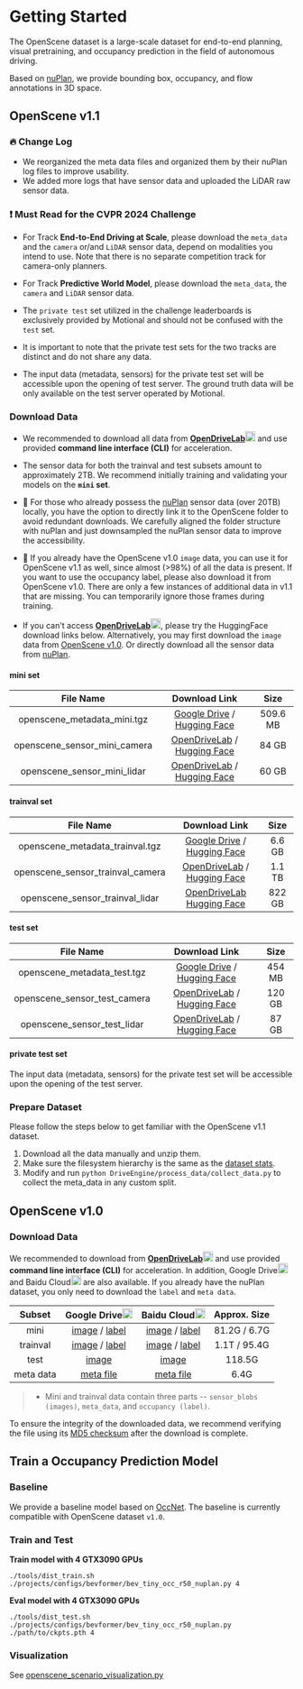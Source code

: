 # Getting Started

The OpenScene dataset is a large-scale dataset for end-to-end planning, visual pretraining, and occupancy prediction in the field of autonomous driving.

Based on [nuPlan](https://www.nuscenes.org/nuplan), we provide bounding box, occupancy, and flow annotations in 3D space.

## OpenScene v1.1

### :fire: Change Log
- We reorganized the meta data files and organized them by their nuPlan log files to improve usability.
- We added more logs that have sensor data and uploaded the LiDAR raw sensor data.

### :exclamation: Must Read for the CVPR 2024 Challenge

- For Track **End-to-End Driving at Scale**, please download the `meta_data` and the `camera` or/and `LiDAR` sensor data, depend on modalities you intend to use. Note that there is no separate competition track for camera-only planners.
- For Track **Predictive World Model**, please download the `meta_data`, the `camera` and `LiDAR` sensor data.

- The `private test` set utilized in the challenge leaderboards is exclusively provided by Motional and should not be confused with the `test` set.
- It is important to note that the private test sets for the two tracks are distinct and do not share any data.
- The input data (metadata, sensors) for the private test set will be accessible upon the opening of test server. The ground truth data will be only available on the test server operated by Motional.


### Download Data

- We recommended to download all data from [**OpenDriveLab**](https://openxlab.org.cn/datasets/OpenDriveLab/OpenScene/tree/main/openscene-v1.1)<img src="https://github.com/OpenDriveLab/OpenLane-V2/assets/29263416/4cfa0f7f-535c-40fa-9fca-81276683931d" alt="OpenDriveLab" width="18"/> and use provided **command line interface (CLI)** for acceleration.

- The sensor data for both the trainval and test subsets amount to approximately 2TB. We recommend initially training and validating your models on the **`mini` set**.

- :bell: For those who already possess the [nuPlan](https://www.nuscenes.org/nuplan) sensor data (over 20TB) locally, you have the option to directly link it to the OpenScene folder to avoid redundant downloads. We carefully aligned the folder structure with nuPlan and just downsampled the nuPlan sensor data to improve the accessibility.

- :bell: If you already have the OpenScene v1.0 `image` data, you can use it for OpenScene v1.1 as well, since almost (>98%) of all the data is present. If you want to use the occupancy label, please also download it from OpenScene v1.0. There are only a few instances of additional data in v1.1 that are missing. You can temporarily ignore those frames during training.

- If you can't access [**OpenDriveLab**](https://openxlab.org.cn/datasets/OpenDriveLab/OpenScene/tree/main/openscene-v1.1)<img src="https://github.com/OpenDriveLab/OpenLane-V2/assets/29263416/4cfa0f7f-535c-40fa-9fca-81276683931d" alt="OpenDriveLab" width="18"/>, please try the HuggingFace download links below. Alternatively, you may first download the `image` data from [OpenScene v1.0](#openscene-v10). Or directly download all the sensor data from [nuPlan](https://www.nuscenes.org/nuplan).

#### mini set

| File Name  | Download Link | Size |
| :--------: | :----------: | :--: |
| openscene_metadata_mini.tgz  | [Google Drive](https://drive.google.com/drive/folders/1MnRwhnEBsgZxbaleHxc3Gw7Ovc4I9az1?usp=sharing) / [Hugging Face](https://huggingface.co/datasets/OpenDriveLab/OpenScene/resolve/main/openscene-v1.1/openscene_metadata_mini.tgz?download=true)  | 509.6 MB |
| openscene_sensor_mini_camera | [OpenDriveLab](https://openxlab.org.cn/datasets/OpenDriveLab/OpenScene/tree/main/openscene-v1.1) / [Hugging Face](https://huggingface.co/datasets/OpenDriveLab/OpenScene/tree/main/openscene-v1.1/openscene_sensor_mini_camera) | 84 GB |
| openscene_sensor_mini_lidar  | [OpenDriveLab](https://openxlab.org.cn/datasets/OpenDriveLab/OpenScene/tree/main/openscene-v1.1) / [Hugging Face](https://huggingface.co/datasets/OpenDriveLab/OpenScene/tree/main/openscene-v1.1/openscene_sensor_mini_lidar) | 60 GB |

#### trainval set

| File Name  | Download Link | Size |
| :--------: | :----------: | :--: |
| openscene_metadata_trainval.tgz  | [Google Drive](https://drive.google.com/drive/folders/1MnRwhnEBsgZxbaleHxc3Gw7Ovc4I9az1?usp=sharing) / [Hugging Face](https://huggingface.co/datasets/OpenDriveLab/OpenScene/resolve/main/openscene-v1.1/openscene_metadata_trainval.tgz?download=true) | 6.6 GB |
| openscene_sensor_trainval_camera | [OpenDriveLab](https://openxlab.org.cn/datasets/OpenDriveLab/OpenScene/tree/main/openscene-v1.1) / [Hugging Face](https://huggingface.co/datasets/OpenDriveLab/OpenScene/tree/main/openscene-v1.1/openscene_sensor_trainval_camera) | 1.1 TB |
| openscene_sensor_trainval_lidar  | [OpenDriveLab](https://openxlab.org.cn/datasets/OpenDriveLab/OpenScene/tree/main/openscene-v1.1) [Hugging Face](https://huggingface.co/datasets/OpenDriveLab/OpenScene/tree/main/openscene-v1.1/openscene_sensor_trainval_lidar) | 822 GB |

#### test set

| File Name  | Download Link | Size |
| :--------: | :----------: | :--: |
| openscene_metadata_test.tgz  | [Google Drive](https://drive.google.com/drive/folders/1MnRwhnEBsgZxbaleHxc3Gw7Ovc4I9az1?usp=sharing) / [Hugging Face](https://huggingface.co/datasets/OpenDriveLab/OpenScene/resolve/main/openscene-v1.1/openscene_metadata_test.tgz?download=true) | 454 MB |
| openscene_sensor_test_camera | [OpenDriveLab](https://openxlab.org.cn/datasets/OpenDriveLab/OpenScene/tree/main/openscene-v1.1) / [Hugging Face](https://huggingface.co/datasets/OpenDriveLab/OpenScene/tree/main/openscene-v1.1/openscene_sensor_test_camera) | 120 GB |
| openscene_sensor_test_lidar  | [OpenDriveLab](https://openxlab.org.cn/datasets/OpenDriveLab/OpenScene/tree/main/openscene-v1.1) / [Hugging Face](https://huggingface.co/datasets/OpenDriveLab/OpenScene/tree/main/openscene-v1.1/openscene_sensor_test_lidar) | 87 GB |

#### private test set

The input data (metadata, sensors) for the private test set will be accessible upon the opening of the test server.

### Prepare Dataset

Please follow the steps below to get familiar with the OpenScene v1.1 dataset.

1. Download all the data manually and unzip them.
2. Make sure the filesystem hierarchy is the same as the [dataset stats](dataset_stats.md#filesystem-hierarchy).
3. Modify and run `python DriveEngine/process_data/collect_data.py` to collect the meta_data in any custom split.


## OpenScene v1.0

### Download Data

We recommended to download from [**OpenDriveLab**](https://openxlab.org.cn/datasets/OpenDriveLab/OpenScene)<img src="https://github.com/OpenDriveLab/OpenLane-V2/assets/29263416/4cfa0f7f-535c-40fa-9fca-81276683931d" alt="OpenDriveLab" width="18"/> and use provided **command line interface (CLI)** for acceleration. In addition, Google Drive<img src="https://ssl.gstatic.com/docs/doclist/images/drive_2022q3_32dp.png" alt="Google Drive" width="18"/> and Baidu Cloud<img src="https://nd-static.bdstatic.com/m-static/v20-main/favicon-main.ico" alt="Baidu Yun" width="18"/> are also available. If you already have the nuPlan dataset, you only need to download the `label` and `meta data`.

| Subset  | Google Drive<img src="https://ssl.gstatic.com/docs/doclist/images/drive_2022q3_32dp.png" alt="Google Drive" width="18"/> | Baidu Cloud<img src="https://nd-static.bdstatic.com/m-static/v20-main/favicon-main.ico" alt="Baidu Yun" width="18"/> | Approx. Size |
| :---: |  :---: | :---: | :---: |
| mini |  [image](https://drive.google.com/drive/folders/1sWCpfQiAjOf2e9D3O3R2gJz5e9MXNArI?usp=drive_link) / [label](https://drive.google.com/drive/folders/16xjIgfaIiUq34aU3Qev9pVCDCk90HoEu?usp=drive_link) |  [image](https://pan.baidu.com/s/15nF043xirjZnrOm9qgLh8w?pwd=hksj) / [label](https://pan.baidu.com/s/1HKeDR-qRKpxOAhjesSMjyQ?pwd=ek5j) |  81.2G / 6.7G |
| trainval  |  [image](https://drive.google.com/drive/folders/1kwPMvECZbyWx1AsVLNLP9sLNYQIvScki?usp=drive_link) / [label](https://drive.google.com/drive/folders/1rtMG5gfqL7T7aV06awEa0oyjgGd5q2bI?usp=drive_link) |  [image](https://pan.baidu.com/s/1ZW5oV4JmKFwtO9ciTC-sBA?pwd=qx9x) / [label](https://pan.baidu.com/s/1_WW6spKo_Ru_0ge9SCuOQg?pwd=j6qn) |  1.1T / 95.4G |
| test |  [image](https://drive.google.com/drive/folders/1VUapdlwKRRVl7rh6XLUC9ekLja-EHC4R?usp=drive_link)   |  [image](https://pan.baidu.com/s/1kUKzYszyoRyZj-2m4uCiTw?pwd=8hxs) | 118.5G |
| meta data | [meta file](https://drive.google.com/drive/folders/1kf_qkvXQ2gT4o8JBd5fQL4_2CtApnbOF?usp=drive_link) |  [meta file](https://pan.baidu.com/s/1MxtbNvzZO_NsuYvPGPwwAA?pwd=kwbz) | 6.4G |

> - Mini and trainval data contain three parts -- `sensor_blobs (images)`, `meta_data`, and `occupancy (label)`.

To ensure the integrity of the downloaded data, we recommend verifying the file using its [MD5 checksum](https://drive.google.com/file/d/1B9E43icOc16AhzHU33_RBsgVIfhoNgRI/view?usp=drive_link) after the download is complete.

## Train a Occupancy Prediction Model

### Baseline

We provide a baseline model based on [OccNet](https://github.com/OpenDriveLab/OccNet). The baseline is currently compatible with OpenScene dataset `v1.0`.
<!---Please refer to [DriveEngine](https://github.com/OpenDriveLab/DriveEngine/) (TBA) for details.--->



### Train and Test

**Train model with 4 GTX3090 GPUs** 
```
./tools/dist_train.sh ./projects/configs/bevformer/bev_tiny_occ_r50_nuplan.py 4
```

**Eval model with 4 GTX3090 GPUs**
```
./tools/dist_test.sh ./projects/configs/bevformer/bev_tiny_occ_r50_nuplan.py ./path/to/ckpts.pth 4
```
<!---Note: using 1 GPU to eval can obtain slightly higher performance because continuous video may be truncated with multiple GPUs. By default, we report the score evaluated with 8 GPUs.--->



### Visualization 

See [openscene_scenario_visualization.py](/DriveEngine/process_data/openscene_scenario_visualization.py)
